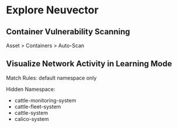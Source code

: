 # Explore Neuvector

## Container Vulnerability Scanning

Asset > Containers > Auto-Scan

## Visualize Network Activity in Learning Mode

Match Rules: default namespace only

Hidden Namespace: 
- cattle-monitoring-system
- cattle-fleet-system
- cattle-system
- calico-system

